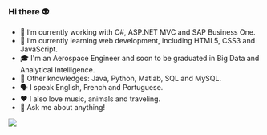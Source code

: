 ### Hi there :alien:

- :briefcase: I’m currently working with C#, ASP.NET MVC and SAP Business One.
- 🌱 I’m currently learning web development, including HTML5, CSS3 and JavaScript.
- :mortar_board: I'm an Aerospace Engineer and soon to be graduated in Big Data and Analytical Intelligence.
- :book: Other knowledges: Java, Python, Matlab, SQL and MySQL.
- :speaking_head: I speak English, French and Portuguese.
- :heart: I also love music, animals and traveling.
- :speech_balloon: Ask me about anything! 

<img src="https://www.linkedin.com/in/flavianovloski/?locale=en_US" />
